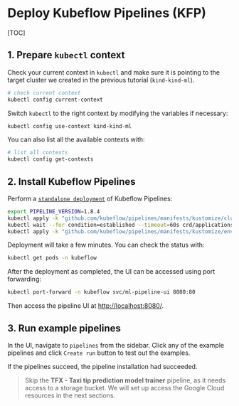 <h1> Deploy Kubeflow Pipelines (KFP) </h1>

[TOC]


## 1. Prepare `kubectl` context

Check your current context in `kubectl` and make sure it is pointing to the target cluster we created in the previous tutorial (`kind-kind-ml`). 

```bash
# check current context
kubectl config current-context
```

Switch `kubectl` to the right context by modifying the variables if necessary:

```bash
kubectl config use-context kind-kind-ml
```

You can also list all the available contexts with:

```bash
# list all contexts
kubectl config get-contexts
```

## 2. Install Kubeflow Pipelines

Perform a [`standalone deployment`](https://www.kubeflow.org/docs/components/pipelines/installation/standalone-deployment/#deploying-kubeflow-pipelines)
of Kubeflow Pipelines:

```bash
export PIPELINE_VERSION=1.8.4
kubectl apply -k "github.com/kubeflow/pipelines/manifests/kustomize/cluster-scoped-resources?ref=$PIPELINE_VERSION"
kubectl wait --for condition=established --timeout=60s crd/applications.app.k8s.io
kubectl apply -k "github.com/kubeflow/pipelines/manifests/kustomize/env/dev?ref=$PIPELINE_VERSION"
```

Deployment will take a few minutes. You can check the status with:

```bash
kubectl get pods -n kubeflow
```

After the deployment as completed, the UI can be accessed using port forwarding:

```bash
kubectl port-forward -n kubeflow svc/ml-pipeline-ui 8080:80
```

Then access the pipeline UI at [http://localhost:8080/](http://localhost:8080/).

## 3. Run example pipelines

In the UI, navigate to `pipelines` from the sidebar. Click any of the example pipelines and click `Create run` button to test out the examples. 

If the pipelines succeed, the pipeline installation had succeeded.

> Skip the **TFX - Taxi tip prediction model trainer** pipeline, as it needs access to a storage bucket. We will set up access the Google Cloud resources in the next sections.
